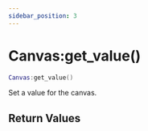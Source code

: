 ```yaml
---
sidebar_position: 3
---
```


# Canvas:get_value()
```lua
Canvas:get_value()
```
Set a value for the canvas.


## Return Values
